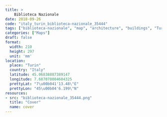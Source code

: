 ```yaml
---
title: > 
    Biblioteca Nazionale
date: 2018-09-26
code: "italy_turin_biblioteca-nazionale_35444"
tags: ["biblioteca-nazionale", "map", "architecture", "buildings", "Turin", "Italy"]
categories: ["Maps"]
draft: false
format:
  width: 210
  height: 297
  unit: 'mm'
location:
  place: "Turin"
  country: "Italy"
  latitude: 45.06838887389147
  longitude: 7.687078004604325
  prettyLat: "7\u00b041'13.48\"E"
  prettyLon: "45\u00b04'6.199\"N"
resources:
- src: "biblioteca-nazionale_35444.png"
  title: "Cover"
  name: cover
---
```

